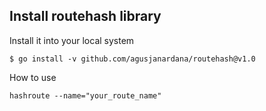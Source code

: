 ## Install routehash library

Install it into your local system

```
$ go install -v github.com/agusjanardana/routehash@v1.0
```

How to use

```
hashroute --name="your_route_name"
```
